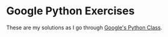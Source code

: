 # Google Python Exercises

These are my solutions as I go through [Google's Python Class](http://developers.google.com/edu/python/).
